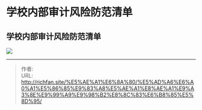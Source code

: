 # 学校内部审计风险防范清单

## 学校内部审计风险防范清单

![](https://img.richfan.site/audit/学校内部审计风险防范清单.png)

---

> 作者:   
> URL: http://richfan.site/%E5%AE%A1%E6%8A%80/%E5%AD%A6%E6%A0%A1%E5%86%85%E9%83%A8%E5%AE%A1%E8%AE%A1%E9%A3%8E%E9%99%A9%E9%98%B2%E8%8C%83%E6%B8%85%E5%8D%95/  

